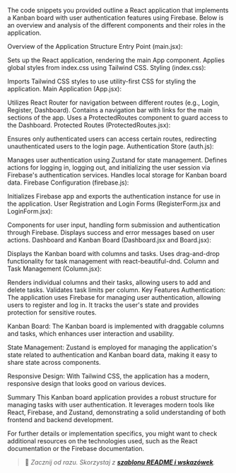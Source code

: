 The code snippets you provided outline a React application that implements a Kanban board with user authentication features using Firebase. Below is an overview and analysis of the different components and their roles in the application.

Overview of the Application Structure
Entry Point (main.jsx):

Sets up the React application, rendering the main App component.
Applies global styles from index.css using Tailwind CSS.
Styling (index.css):

Imports Tailwind CSS styles to use utility-first CSS for styling the application.
Main Application (App.jsx):

Utilizes React Router for navigation between different routes (e.g., Login, Register, Dashboard).
Contains a navigation bar with links for the main sections of the app.
Uses a ProtectedRoutes component to guard access to the Dashboard.
Protected Routes (ProtectedRoutes.jsx):

Ensures only authenticated users can access certain routes, redirecting unauthenticated users to the login page.
Authentication Store (auth.js):

Manages user authentication using Zustand for state management.
Defines actions for logging in, logging out, and initializing the user session via Firebase's authentication services.
Handles local storage for Kanban board data.
Firebase Configuration (firebase.js):

Initializes Firebase app and exports the authentication instance for use in the application.
User Registration and Login Forms (RegisterForm.jsx and LoginForm.jsx):

Components for user input, handling form submission and authentication through Firebase.
Displays success and error messages based on user actions.
Dashboard and Kanban Board (Dashboard.jsx and Board.jsx):

Displays the Kanban board with columns and tasks.
Uses drag-and-drop functionality for task management with react-beautiful-dnd.
Column and Task Management (Column.jsx):

Renders individual columns and their tasks, allowing users to add and delete tasks.
Validates task limits per column.
Key Features
Authentication: The application uses Firebase for managing user authentication, allowing users to register and log in. It tracks the user's state and provides protection for sensitive routes.

Kanban Board: The Kanban board is implemented with draggable columns and tasks, which enhances user interaction and usability.

State Management: Zustand is employed for managing the application's state related to authentication and Kanban board data, making it easy to share state across components.

Responsive Design: With Tailwind CSS, the application has a modern, responsive design that looks good on various devices.

Summary
This Kanban board application provides a robust structure for managing tasks with user authentication. It leverages modern tools like React, Firebase, and Zustand, demonstrating a solid understanding of both frontend and backend development.

For further details or implementation specifics, you might want to check additional resources on the technologies used, such as the React documentation or the Firebase documentation.
> 
> 🎁 *Zacznij od razu. Skorzystaj z **[szablonu README i wskazówek](https://github.com/devmentor-pl/readme-template)**.* 

